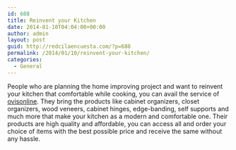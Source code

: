 ```yaml
---
id: 688
title: Reinvent your Kitchen
date: 2014-01-10T04:04:00+00:00
author: admin
layout: post
guid: http://redcilaencuesta.com/?p=688
permalink: /2014/01/10/reinvent-your-kitchen/
categories:
  - General
---
```

People who are planning the home improving project and want to reinvent your kitchen that comfortable while cooking, you can avail the service of [ovisonline](http://www.ovisonline.com). They bring the products like cabinet organizers, closet organizers, wood veneers, cabinet hinges, edge-banding, self supports and much more that make your kitchen as a modern and comfortable one. Their products are high quality and affordable, you can access all and order your choice of items with the best possible price and receive the same without any hassle.